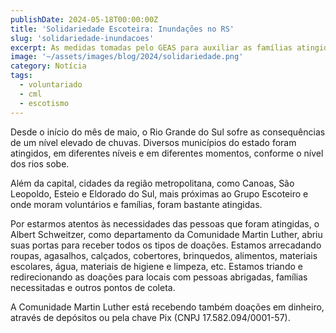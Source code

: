 ```yaml
---
publishDate: 2024-05-18T00:00:00Z
title: 'Solidariedade Escoteira: Inundações no RS'
slug: 'solidariedade-inundacoes'
excerpt: As medidas tomadas pelo GEAS para auxiliar as famílias atingidas pelas inundações de maio de 2024.
image: '~/assets/images/blog/2024/solidariedade.png'
category: Notícia
tags:
  - voluntariado
  - cml
  - escotismo
---
```


Desde o início do mês de maio, o Rio Grande do Sul sofre as consequências de um nível elevado de chuvas. Diversos municípios do estado foram atingidos, em diferentes níveis e em diferentes momentos, conforme o nível dos rios sobe.

Além da capital, cidades da região metropolitana, como Canoas, São Leopoldo, Esteio e Eldorado do Sul, mais próximas ao Grupo Escoteiro e onde moram voluntários e famílias, foram bastante atingidas.

Por estarmos atentos às necessidades das pessoas que foram atingidas, o Albert Schweitzer, como departamento da Comunidade Martin Luther, abriu suas portas para receber todos os tipos de doações. Estamos arrecadando roupas, agasalhos, calçados, cobertores, brinquedos, alimentos, materiais escolares, água, materiais de higiene e limpeza, etc. Estamos triando e redirecionando as doações para locais com pessoas abrigadas, famílias necessitadas e outros pontos de coleta.

A Comunidade Martin Luther está recebendo também doações em dinheiro, através de depósitos ou pela chave Pix (CNPJ 17.582.094/0001-57).
